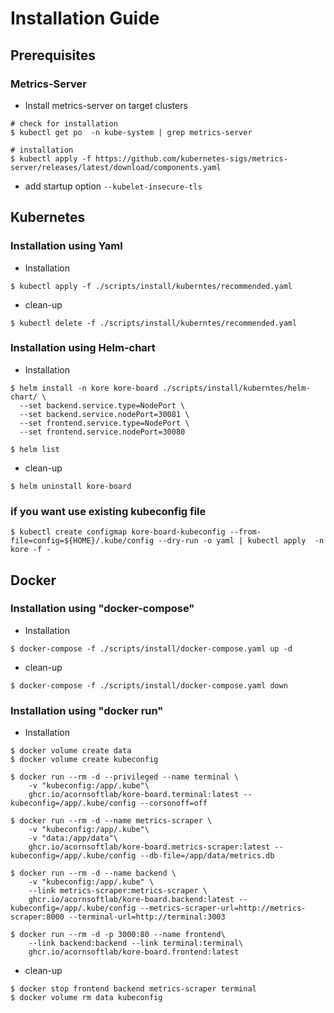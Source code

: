 # Installation Guide

## Prerequisites

### Metrics-Server

* Install metrics-server on target clusters

```
# check for installation
$ kubectl get po  -n kube-system | grep metrics-server

# installation
$ kubectl apply -f https://github.com/kubernetes-sigs/metrics-server/releases/latest/download/components.yaml
```

* add startup option `--kubelet-insecure-tls` 

## Kubernetes

### Installation using Yaml

* Installation
```
$ kubectl apply -f ./scripts/install/kuberntes/recommended.yaml
```

* clean-up
```
$ kubectl delete -f ./scripts/install/kuberntes/recommended.yaml
```

### Installation using Helm-chart


* Installation

```
$ helm install -n kore kore-board ./scripts/install/kuberntes/helm-chart/ \
  --set backend.service.type=NodePort \
  --set backend.service.nodePort=30081 \
  --set frontend.service.type=NodePort \
  --set frontend.service.nodePort=30080

$ helm list
```

* clean-up
```
$ helm uninstall kore-board
```

### if you want use existing kubeconfig file

```
$ kubectl create configmap kore-board-kubeconfig --from-file=config=${HOME}/.kube/config --dry-run -o yaml | kubectl apply  -n kore -f -
```


## Docker

### Installation using "docker-compose"

* Installation
```
$ docker-compose -f ./scripts/install/docker-compose.yaml up -d
```

* clean-up
```
$ docker-compose -f ./scripts/install/docker-compose.yaml down
```

### Installation using "docker run"

* Installation

```
$ docker volume create data
$ docker volume create kubeconfig

$ docker run --rm -d --privileged --name terminal \
    -v "kubeconfig:/app/.kube"\
    ghcr.io/acornsoftlab/kore-board.terminal:latest --kubeconfig=/app/.kube/config --corsonoff=off

$ docker run --rm -d --name metrics-scraper \
    -v "kubeconfig:/app/.kube"\
    -v "data:/app/data"\
    ghcr.io/acornsoftlab/kore-board.metrics-scraper:latest --kubeconfig=/app/.kube/config --db-file=/app/data/metrics.db

$ docker run --rm -d --name backend \
    -v "kubeconfig:/app/.kube" \
    --link metrics-scraper:metrics-scraper \
    ghcr.io/acornsoftlab/kore-board.backend:latest --kubeconfig=/app/.kube/config --metrics-scraper-url=http://metrics-scraper:8000 --terminal-url=http://terminal:3003

$ docker run --rm -d -p 3000:80 --name frontend\
    --link backend:backend --link terminal:terminal\
    ghcr.io/acornsoftlab/kore-board.frontend:latest
```

* clean-up
```
$ docker stop frontend backend metrics-scraper terminal
$ docker volume rm data kubeconfig
```


